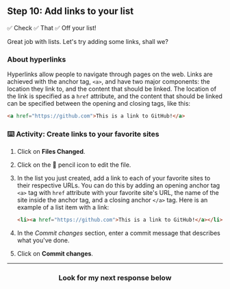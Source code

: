 ## Step 10: Add links to your list

✅ Check
✅ That
✅ Off your list!

Great job with lists. Let's try adding some links, shall we?

### About hyperlinks

Hyperlinks allow people to navigate through pages on the web. Links are achieved with the anchor tag, `<a>`, and have two major components: the location they link to, and the content that should be linked. The location of the link is specified as a `href` attribute, and the content that should be linked can be specified between the opening and closing tags, like this:

```html
<a href="https://github.com">This is a link to GitHub!</a>
```

### :keyboard: Activity: Create links to your favorite sites

1. Click on **Files Changed**.
1. Click on the :pencil: pencil icon to edit the file.
1. In the list you just created, add a link to each of your favorite sites to their respective URLs. You can do this by adding an opening anchor tag `<a>` tag with `href` attribute with your favorite site's URL, the name of the site inside the anchor tag, and a closing anchor `</a>` tag. Here is an example of a list item with a link:

      ```html
      <li><a href="https://github.com">This is a link to GitHub!</a></li>
      ```

1. In the _Commit changes_ section, enter a commit message that describes what you've done.
1. Click on **Commit changes**.

<hr>
<h3 align="center">Look for my next response below</h3>
